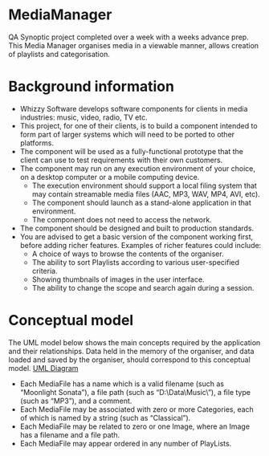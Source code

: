 # MediaManager
QA Synoptic project completed over a week with a weeks advance prep. This Media Manager organises media in a viewable manner, allows creation of playlists and categorisation. 

# Background information
- Whizzy Software develops software components for clients in media industries: music, video, radio, TV etc.
- This project, for one of their clients, is to build a component intended to form part of larger systems which will need to be ported to other platforms.
- The component will be used as a fully-functional prototype that the client can use to test requirements with their own customers.
- The component may run on any execution environment of your choice, on a desktop computer or a mobile computing device.
  - The execution environment should support a local filing system that may contain streamable media files (AAC, MP3, WAV, MP4, AVI, etc).
  - The component should launch as a stand-alone application in that environment.
  - The component does not need to access the network.
- The component should be designed and built to production standards.
- You are advised to get a basic version of the component working first, before adding richer features. Examples of richer features could include:
  - A choice of ways to browse the contents of the organiser.
  - The ability to sort Playlists according to various user-specified criteria.
  - Showing thumbnails of images in the user interface.
  - The ability to change the scope and search again during a session.

# Conceptual model
The UML model below shows the main concepts required by the application and their relationships. Data held in the memory of the organiser, and data loaded and saved by the organiser, should correspond to this conceptual model.
[UML Diagram](docs/UMLdiagram.png)
- Each MediaFile has a name which is a valid filename (such as “Moonlight Sonata”), a file path (such as “D:\Data\Music\”), a file type (such as “MP3”), and a comment.
- Each MediaFile may be associated with zero or more Categories, each of which is named by a string (such as “Classical”).
- Each MediaFile may be related to zero or one Image, where an Image has a filename and a file path.
- Each MediaFile may appear ordered in any number of PlayLists.
